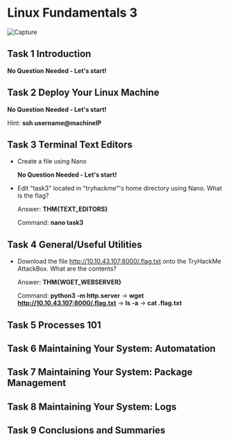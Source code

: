 # Linux Fundamentals 3

![Capture](https://user-images.githubusercontent.com/51766689/134958150-272c7557-dad6-426c-84fa-6b2e1c6a84ab.PNG)

## Task 1 Introduction

   **No Question Needed - Let's start!**

## Task 2 Deploy Your Linux Machine 

**No Question Needed - Let's start!**

   Hint: **ssh username@machineIP**

## Task 3 Terminal Text Editors

* Create a file using Nano

    **No Question Needed - Let's start!**

* Edit "task3" located in "tryhackme"'s home directory using Nano. What is the flag?

    Answer: **THM{TEXT_EDITORS}**

    Command: **nano task3**


## Task 4 General/Useful Utilities

* Download the file http://10.10.43.107:8000/.flag.txt onto the TryHackMe AttackBox. What are the contents?

    Answer: **THM{WGET_WEBSERVER}**

    Command: **python3 -m http.server** -> **wget http://10.10.43.107:8000/.flag.txt** -> **ls -a** -> **cat .flag.txt**

## Task 5 Processes 101

## Task 6 Maintaining Your System: Automatation

## Task 7 Maintaining Your System: Package Management

## Task 8 Maintaining Your System: Logs

## Task 9 Conclusions and Summaries

